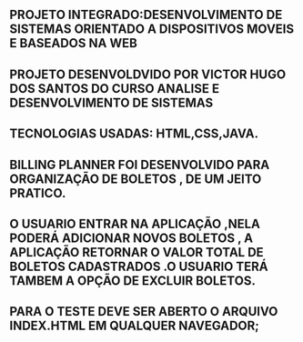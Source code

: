 ## PROJETO INTEGRADO:DESENVOLVIMENTO DE SISTEMAS ORIENTADO A DISPOSITIVOS MOVEIS E BASEADOS NA WEB

## PROJETO DESENVOLDVIDO POR VICTOR HUGO DOS SANTOS DO CURSO ANALISE E DESENVOLVIMENTO DE SISTEMAS

## TECNOLOGIAS USADAS: HTML,CSS,JAVA.

## BILLING PLANNER FOI DESENVOLVIDO PARA ORGANIZAÇÃO DE BOLETOS , DE UM JEITO PRATICO.

## O USUARIO ENTRAR NA APLICAÇÃO ,NELA PODERÁ ADICIONAR NOVOS BOLETOS , A APLICAÇÃO RETORNAR O VALOR TOTAL DE BOLETOS CADASTRADOS .O USUARIO TERÁ TAMBEM A OPÇÃO DE EXCLUIR BOLETOS.

## PARA O TESTE DEVE SER ABERTO O ARQUIVO INDEX.HTML EM QUALQUER NAVEGADOR;
